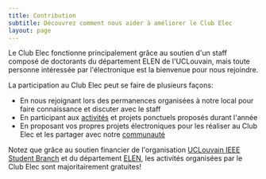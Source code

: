 ```yaml
---
title: Contribution
subtitle: Découvrez comment nous aider à améliorer le Club Elec
layout: page
---
```


Le Club Elec fonctionne principalement grâce au soutien d'un staff composé de doctorants du département ELEN de l'UCLouvain, mais toute personne intéressée par l'électronique est la bienvenue pour nous rejoindre. 

La participation au Club Elec peut se faire de plusieurs façons:
* En nous rejoignant lors des permanences organisées à notre local pour faire connaissance et discuter avec le staff
* En participant aux [activités](/activities/) et projets ponctuels proposés durant l'année
* En proposant vos propres projets électroniques pour les réaliser au Club Elec et les partager avec notre [communauté](https://github.com/UCLOUVAIN-CLUB-ELEC)

Notez que grâce au soutien financier de l'organisation [UCLouvain IEEE Student Branch](https://sites.uclouvain.be/ieee/) et du département [ELEN](https://uclouvain.be/en/research-institutes/icteam/elen), les activités organisées par le Club Elec sont majoritairement gratuites!

